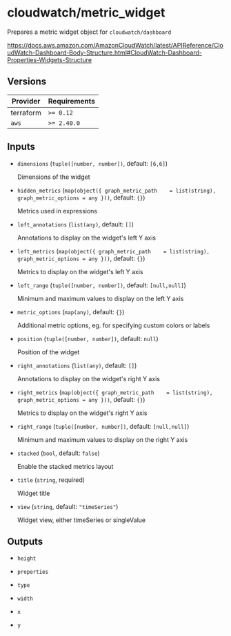 # cloudwatch/metric_widget

Prepares a metric widget object for `cloudwatch/dashboard`

https://docs.aws.amazon.com/AmazonCloudWatch/latest/APIReference/CloudWatch-Dashboard-Body-Structure.html#CloudWatch-Dashboard-Properties-Widgets-Structure

<!-- bin/docs -->

## Versions

| Provider | Requirements |
|-|-|
| terraform | `>= 0.12` |
| `aws` | `>= 2.40.0` |

## Inputs

* `dimensions` (`tuple([number, number])`, default: `[6,6]`)

    Dimensions of the widget

* `hidden_metrics` (`map(object({
    graph_metric_path    = list(string),
    graph_metric_options = any
  }))`, default: `{}`)

    Metrics used in expressions

* `left_annotations` (`list(any)`, default: `[]`)

    Annotations to display on the widget's left Y axis

* `left_metrics` (`map(object({
    graph_metric_path    = list(string),
    graph_metric_options = any
  }))`, default: `{}`)

    Metrics to display on the widget's left Y axis

* `left_range` (`tuple([number, number])`, default: `[null,null]`)

    Minimum and maximum values to display on the left Y axis

* `metric_options` (`map(any)`, default: `{}`)

    Additional metric options, eg. for specifying custom colors or labels

* `position` (`tuple([number, number])`, default: `null`)

    Position of the widget

* `right_annotations` (`list(any)`, default: `[]`)

    Annotations to display on the widget's right Y axis

* `right_metrics` (`map(object({
    graph_metric_path    = list(string),
    graph_metric_options = any
  }))`, default: `{}`)

    Metrics to display on the widget's right Y axis

* `right_range` (`tuple([number, number])`, default: `[null,null]`)

    Minimum and maximum values to display on the right Y axis

* `stacked` (`bool`, default: `false`)

    Enable the stacked metrics layout

* `title` (`string`, required)

    Widget title

* `view` (`string`, default: `"timeSeries"`)

    Widget view, either timeSeries or singleValue



## Outputs

* `height`

    

* `properties`

    

* `type`

    

* `width`

    

* `x`

    

* `y`

    
